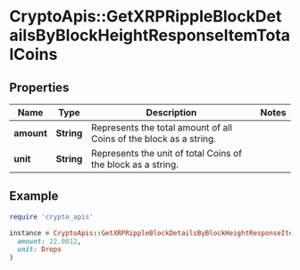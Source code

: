 # CryptoApis::GetXRPRippleBlockDetailsByBlockHeightResponseItemTotalCoins

## Properties

| Name | Type | Description | Notes |
| ---- | ---- | ----------- | ----- |
| **amount** | **String** | Represents the total amount of all Coins of the block as a string. |  |
| **unit** | **String** | Represents the unit of total Coins of the block as a string. |  |

## Example

```ruby
require 'crypto_apis'

instance = CryptoApis::GetXRPRippleBlockDetailsByBlockHeightResponseItemTotalCoins.new(
  amount: 22.0012,
  unit: Drops
)
```

